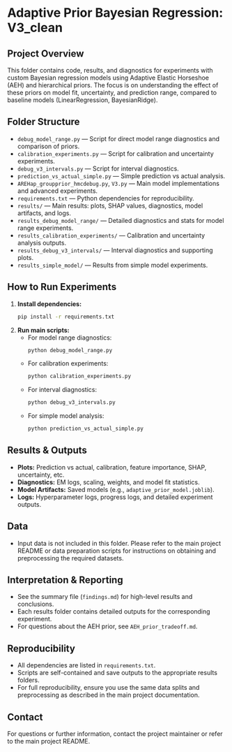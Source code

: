# Adaptive Prior Bayesian Regression: V3_clean

## Project Overview
This folder contains code, results, and diagnostics for experiments with custom Bayesian regression models using Adaptive Elastic Horseshoe (AEH) and hierarchical priors. The focus is on understanding the effect of these priors on model fit, uncertainty, and prediction range, compared to baseline models (LinearRegression, BayesianRidge).

## Folder Structure
- `debug_model_range.py` — Script for direct model range diagnostics and comparison of priors.
- `calibration_experiments.py` — Script for calibration and uncertainty experiments.
- `debug_v3_intervals.py` — Script for interval diagnostics.
- `prediction_vs_actual_simple.py` — Simple prediction vs actual analysis.
- `AREHap_groupprior_hmcdebug.py`, `V3.py` — Main model implementations and advanced experiments.
- `requirements.txt` — Python dependencies for reproducibility.
- `results/` — Main results: plots, SHAP values, diagnostics, model artifacts, and logs.
- `results_debug_model_range/` — Detailed diagnostics and stats for model range experiments.
- `results_calibration_experiments/` — Calibration and uncertainty analysis outputs.
- `results_debug_v3_intervals/` — Interval diagnostics and supporting plots.
- `results_simple_model/` — Results from simple model experiments.

## How to Run Experiments
1. **Install dependencies:**
   ```bash
   pip install -r requirements.txt
   ```
2. **Run main scripts:**
   - For model range diagnostics:
     ```bash
     python debug_model_range.py
     ```
   - For calibration experiments:
     ```bash
     python calibration_experiments.py
     ```
   - For interval diagnostics:
     ```bash
     python debug_v3_intervals.py
     ```
   - For simple model analysis:
     ```bash
     python prediction_vs_actual_simple.py
     ```

## Results & Outputs
- **Plots:** Prediction vs actual, calibration, feature importance, SHAP, uncertainty, etc.
- **Diagnostics:** EM logs, scaling, weights, and model fit statistics.
- **Model Artifacts:** Saved models (e.g., `adaptive_prior_model.joblib`).
- **Logs:** Hyperparameter logs, progress logs, and detailed experiment outputs.

## Data
- Input data is not included in this folder. Please refer to the main project README or data preparation scripts for instructions on obtaining and preprocessing the required datasets.

## Interpretation & Reporting
- See the summary file (`findings.md`) for high-level results and conclusions.
- Each results folder contains detailed outputs for the corresponding experiment.
- For questions about the AEH prior, see `AEH_prior_tradeoff.md`.

## Reproducibility
- All dependencies are listed in `requirements.txt`.
- Scripts are self-contained and save outputs to the appropriate results folders.
- For full reproducibility, ensure you use the same data splits and preprocessing as described in the main project documentation.

## Contact
For questions or further information, contact the project maintainer or refer to the main project README. 